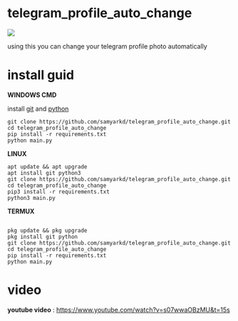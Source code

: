 # telegram_profile_auto_change
<img src="https://media.giphy.com/media/Eljvoa3wPgJWLdC0un/giphy.gif" >

using this you can change your telegram profile photo automatically

# install guid

**WINDOWS CMD**

install [git](https://git-scm.com/) and [python](python.org/downloads) 
```
git clone https://github.com/samyarkd/telegram_profile_auto_change.git
cd telegram_profile_auto_change
pip install -r requirements.txt
python main.py
```

**LINUX**

```
apt update && apt upgrade
apt install git python3
git clone https://github.com/samyarkd/telegram_profile_auto_change.git
cd telegram_profile_auto_change
pip3 install -r requirements.txt
python3 main.py
```

**TERMUX**
```

pkg update && pkg upgrade
pkg install git python
git clone https://github.com/samyarkd/telegram_profile_auto_change.git
cd telegram_profile_auto_change
pip install -r requirements.txt
python main.py
```

# video

**youtube video** : https://www.youtube.com/watch?v=s07wwaOBzMU&t=15s

